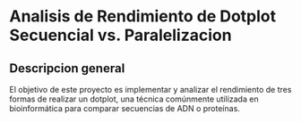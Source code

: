# Analisis de Rendimiento de Dotplot Secuencial vs. Paralelizacion

## Descripcion general

El objetivo de este proyecto es implementar y analizar el rendimiento de tres formas de realizar un dotplot, una técnica comúnmente utilizada en bioinformática para comparar secuencias de ADN o proteínas.

